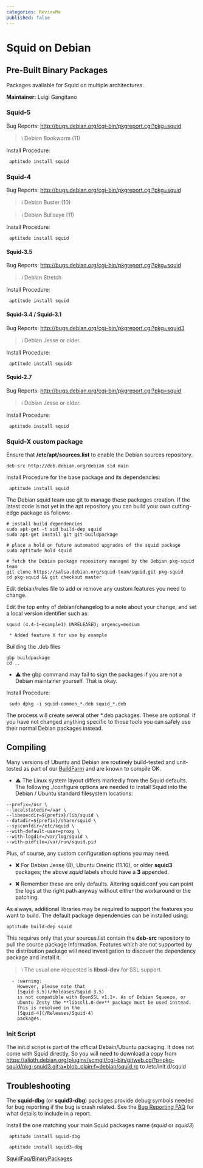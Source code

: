 ```yaml
---
categories: ReviewMe
published: false
---
```

# Squid on Debian

## Pre-Built Binary Packages

Packages available for Squid on multiple architectures.

**Maintainer:** Luigi Gangitano

### Squid-5

Bug Reports: <http://bugs.debian.org/cgi-bin/pkgreport.cgi?pkg=squid>

> :information_source:
    Debian Bookworm (11)

Install Procedure:

``` 
 aptitude install squid
```

### Squid-4

Bug Reports: <http://bugs.debian.org/cgi-bin/pkgreport.cgi?pkg=squid>

> :information_source:
    Debian Buster (10)

> :information_source:
    Debian Bullseye (11)

Install Procedure:

``` 
 aptitude install squid
```

#### Squid-3.5

Bug Reports: <http://bugs.debian.org/cgi-bin/pkgreport.cgi?pkg=squid>

> :information_source:
    Debian Stretch

Install Procedure:

``` 
 aptitude install squid
```

#### Squid-3.4 / Squid-3.1

Bug Reports: <http://bugs.debian.org/cgi-bin/pkgreport.cgi?pkg=squid3>

> :information_source:
    Debian Jesse or older.

Install Procedure:

``` 
 aptitude install squid3
```

#### Squid-2.7

Bug Reports: <http://bugs.debian.org/cgi-bin/pkgreport.cgi?pkg=squid>

> :information_source:
    Debian Jesse or older.

Install Procedure:

``` 
 aptitude install squid
```

### Squid-X custom package

Ensure that **/etc/apt/sources.list** to enable the Debian sources
repository.

    deb-src http://deb.debian.org/debian sid main

Install Procedure for the base package and its dependencies:

``` 
 aptitude install squid
```

The Debian squid team use git to manage these packages creation. If the
latest code is not yet in the apt repository you can build your own
cutting-edge package as follows:

    # install build dependencies
    sudo apt-get -t sid build-dep squid
    sudo apt-get install git git-buildpackage
    
    # place a hold on future automated upgrades of the squid package
    sudo aptitude hold squid
    
    # fetch the Debian package repository managed by the Debian pkg-squid team
    git clone https://salsa.debian.org/squid-team/squid.git pkg-squid
    cd pkg-squid && git checkout master

Edit debian/rules file to add or remove any custom features you need to
change.

Edit the top entry of debian/changelog to a note about your change, and
set a local version identifier such as:

    squid (4.4-1~example1) UNRELEASED; urgency=medium
    
     * Added feature X for use by example

Building the .deb files

    gbp buildpackage
    cd ..

  - :warning:
    the gbp command may fail to sign the packages if you are not a
    Debian maintainer yourself. That is okay.

Install Procedure:

``` 
 sudo dpkg -i squid-common_*.deb squid_*.deb
```

The process will create several other \*.deb packages. These are
optional. If you have not changed anything specific to those tools you
can safely use their normal Debian packages instead.

## Compiling

Many versions of Ubuntu and Debian are routinely build-tested and
unit-tested as part of our
[BuildFarm](/BuildFarm)
and are known to compile OK.

  - :warning:
    The Linux system layout differs markedly from the Squid defaults.
    The following ./configure options are needed to install Squid into
    the Debian / Ubuntu standard filesystem locations:

<!-- end list -->

    --prefix=/usr \
    --localstatedir=/var \
    --libexecdir=${prefix}/lib/squid \
    --datadir=${prefix}/share/squid \
    --sysconfdir=/etc/squid \
    --with-default-user=proxy \
    --with-logdir=/var/log/squid \
    --with-pidfile=/var/run/squid.pid

Plus, of course, any custom configuration options you may need.

  - :x:
    For Debian Jesse (8), Ubuntu Oneiric (11.10), or older **squid3**
    packages; the above *squid* labels should have a **3** appended.

  - :x:
    Remember these are only defaults. Altering squid.conf you can point
    the logs at the right path anyway without either the workaround or
    the patching.

As always, additional libraries may be required to support the features
you want to build. The default package dependencies can be installed
using:

    aptitude build-dep squid

This requires only that your sources.list contain the **deb-src**
repository to pull the source package information. Features which are
not supported by the distribution package will need investigation to
discover the dependency package and install it.

> :information_source:
    The usual one requested is **libssl-dev** for SSL support.
    
      - :warning:
        However, please note that
        [Squid-3.5](/Releases/Squid-3.5)
        is not compatible with OpenSSL v1.1+. As of Debian Squeeze, or
        Ubuntu Zesty the **libssl1.0-dev** package must be used instead.
        This is resolved in the
        [Squid-4](/Releases/Squid-4)
        packages.

### Init Script

The init.d script is part of the official Debain/Ubuntu packaging. It
does not come with Squid directly. So you will need to download a copy
from
<https://alioth.debian.org/plugins/scmgit/cgi-bin/gitweb.cgi?p=pkg-squid/pkg-squid3.git;a=blob_plain;f=debian/squid.rc>
to /etc/init.d/squid

## Troubleshooting

The **squid-dbg** (or **squid3-dbg**) packages provide debug symbols
needed for bug reporting if the bug is crash related. See the [Bug
Reporting
FAQ](/SquidFaq/BugReporting)
for what details to include in a report.

Install the one matching your main Squid packages name (*squid* or
*squid3*)

``` 
 aptitude install squid-dbg

 aptitude install squid3-dbg
```


[SquidFaq/BinaryPackages](/SquidFaq/BinaryPackages)
